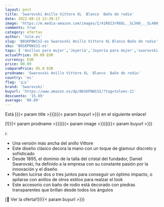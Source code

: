 ```yaml
---
layout: post
title: 'Swarovski Anillo Vittore XL  Blanco  Baño de rodio'
date: 2022-08-13 22:39:17
image: 'https://m.media-amazon.com/images/I/41R8I3rR6DL._SL500_._SL400_.jpg'
comments: true
category: ofertas
author: 'tole.es'
slug: 'B01KP0W1SI-es Swarovski Anillo Vittore XL Blanco Baño de rodio'
sku: 'B01KP0W1SI-es'
tags: [ 'Anillos para mujer','Joyería','Joyería para mujer','swarovski','🇪🇸', ]
actualPrice: 80.09 EUR
currency: EUR
price: 80.09
comparePrice: 95.0 EUR
prodname: 'Swarovski Anillo Vittore XL  Blanco  Baño de rodio'
country: 'es'
flag: '🇪🇸'
brand: 'Swarovski'
buyurl: 'https://www.amazon.es/dp/B01KP0W1SI/?tag=tolees-21'
descuento: '15.69'
average: '80.09'
---
```


Está [{{< param title >}}]({{< param buyurl >}}) en el siguiente enlace!

[![{{< param prodname >}}]({{< param image >}})]({{< param buyurl >}})

ℹ️:

- Una versión más ancha del anillo Vittore
- Este diseño clásico decora la mano con un toque de glamour discreto y sofisticado
- Desde 1895, el dominio de la talla del cristal del fundador, Daniel Swarovski, ha definido a la empresa con su constante pasión por la innovación y el diseño
- Pueden lucirse dos o tres juntos para conseguir un óptimo impacto, o apilarse con anillos de otros estilos para realzar el look
- Este accesorio con baño de rodio está decorado con piedras transparentes que brillan desde todos los ángulos

[🛒 Ver la oferta!!]({{< param buyurl >}})
